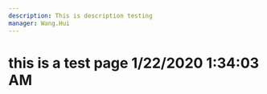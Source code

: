 ```yaml
---
description: This is description testing
manager: Wang.Hui
---
```

# this is a test page 1/22/2020 1:34:03 AM